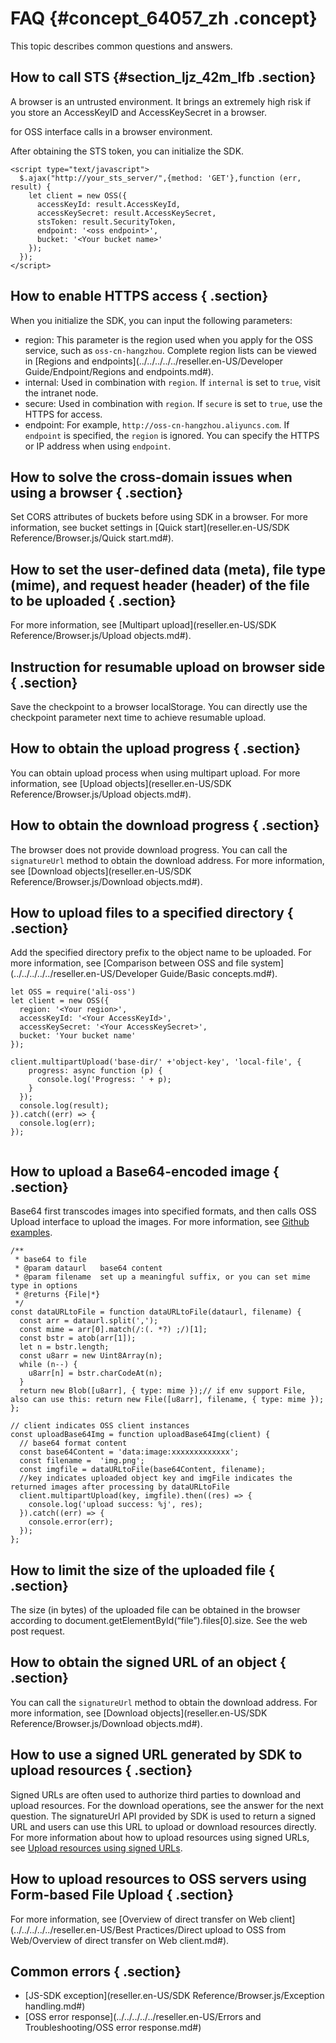 # FAQ {#concept_64057_zh .concept}

This topic describes common questions and answers.

## How to call STS {#section_ljz_42m_lfb .section}

A browser is an untrusted environment. It brings an extremely high risk if you store an AccessKeyID and AccessKeySecret in a browser.

for OSS interface calls in a browser environment.

After obtaining the STS token, you can initialize the SDK.

```
<script type="text/javascript">
  $.ajax("http://your_sts_server/",{method: 'GET'},function (err, result) {
    let client = new OSS({
      accessKeyId: result.AccessKeyId,
	  accessKeySecret: result.AccessKeySecret,
	  stsToken: result.SecurityToken,
	  endpoint: '<oss endpoint>',
	  bucket: '<Your bucket name>'
    });
  });
</script>

```

## How to enable HTTPS access { .section}

When you initialize the SDK, you can input the following parameters:

-   region: This parameter is the region used when you apply for the OSS service, such as `oss-cn-hangzhou`. Complete region lists can be viewed in [Regions and endpoints](../../../../../reseller.en-US/Developer Guide/Endpoint/Regions and endpoints.md#).
-   internal: Used in combination with `region`. If `internal` is set to `true`, visit the intranet node.
-   secure: Used in combination with `region`. If `secure` is set to `true`, use the HTTPS for access.
-   endpoint: For example, `http://oss-cn-hangzhou.aliyuncs.com`. If `endpoint` is specified, the `region` is ignored. You can specify the HTTPS or IP address when using `endpoint`.

## How to solve the cross-domain issues when using a browser { .section}

Set CORS attributes of buckets before using SDK in a browser. For more information, see bucket settings in [Quick start](reseller.en-US/SDK Reference/Browser.js/Quick start.md#).

## How to set the user-defined data \(meta\), file type \(mime\), and request header \(header\) of the file to be uploaded { .section}

For more information, see [Multipart upload](reseller.en-US/SDK Reference/Browser.js/Upload objects.md#).

## Instruction for resumable upload on browser side { .section}

Save the checkpoint to a browser localStorage. You can directly use the checkpoint parameter next time to achieve resumable upload.

## How to obtain the upload progress { .section}

You can obtain upload process when using multipart upload. For more information, see [Upload objects](reseller.en-US/SDK Reference/Browser.js/Upload objects.md#).

## How to obtain the download progress { .section}

The browser does not provide download progress. You can call the `signatureUrl` method to obtain the download address. For more information, see [Download objects](reseller.en-US/SDK Reference/Browser.js/Download objects.md#).

## How to upload files to a specified directory { .section}

Add the specified directory prefix to the object name to be uploaded. For more information, see [Comparison between OSS and file system](../../../../../reseller.en-US/Developer Guide/Basic concepts.md#).

```
let OSS = require('ali-oss')
let client = new OSS({
  region: '<Your region>',
  accessKeyId: '<Your AccessKeyId>',
  accessKeySecret: '<Your AccessKeySecret>',
  bucket: 'Your bucket name'
});

client.multipartUpload('base-dir/' +'object-key', 'local-file', {
    progress: async function (p) {
      console.log('Progress: ' + p);
    }
  });
  console.log(result);
}).catch((err) => {
  console.log(err);
});


```

## How to upload a Base64-encoded image { .section}

Base64 first transcodes images into specified formats, and then calls OSS Upload interface to upload the images. For more information, see [Github examples](https://github.com/ali-sdk/ali-oss/blob/master/example/src/main.js#L109).

```
/**
 * base64 to file
 * @param dataurl   base64 content
 * @param filename  set up a meaningful suffix, or you can set mime type in options
 * @returns {File|*}
 */
const dataURLtoFile = function dataURLtoFile(dataurl, filename) {
  const arr = dataurl.split(',');
  const mime = arr[0].match(/:(. *?) ;/)[1];
  const bstr = atob(arr[1]);
  let n = bstr.length;
  const u8arr = new Uint8Array(n);
  while (n--) {
    u8arr[n] = bstr.charCodeAt(n);
  }
  return new Blob([u8arr], { type: mime });// if env support File, also can use this: return new File([u8arr], filename, { type: mime });
};

// client indicates OSS client instances
const uploadBase64Img = function uploadBase64Img(client) {
  // base64 format content
  const base64Content = 'data:image:xxxxxxxxxxxxx';
  const filename =  'img.png';
  const imgfile = dataURLtoFile(base64Content, filename);
  //key indicates uploaded object key and imgFile indicates the returned images after processing by dataURLtoFile
  client.multipartUpload(key, imgfile).then((res) => {
    console.log('upload success: %j', res);
  }).catch((err) => {
    console.error(err);
  });
};

```

## How to limit the size of the uploaded file { .section}

The size \(in bytes\) of the uploaded file can be obtained in the browser according to document.getElementById\(“file”\).files\[0\].size. See the web post request.

## How to obtain the signed URL of an object { .section}

You can call the `signatureUrl` method to obtain the download address. For more information, see [Download objects](reseller.en-US/SDK Reference/Browser.js/Download objects.md#).

## How to use a signed URL generated by SDK to upload resources { .section}

Signed URLs are often used to authorize third parties to download and upload resources. For the download operations, see the answer for the next question. The signatureUrl API provided by SDK is used to return a signed URL and users can use this URL to upload or download resources directly. For more information about how to upload resources using signed URLs, see [Upload resources using signed URLs](https://github.com/ali-sdk/ali-oss/blob/master/example/src/main.js).

## How to upload resources to OSS servers using Form-based File Upload { .section}

For more information, see [Overview of direct transfer on Web client](../../../../../reseller.en-US/Best Practices/Direct upload to OSS from Web/Overview of direct transfer on Web client.md#).

## Common errors { .section}

-    [JS-SDK exception](reseller.en-US/SDK Reference/Browser.js/Exception handling.md#) 
-   [OSS error response](../../../../../reseller.en-US/Errors and Troubleshooting/OSS error response.md#) 

